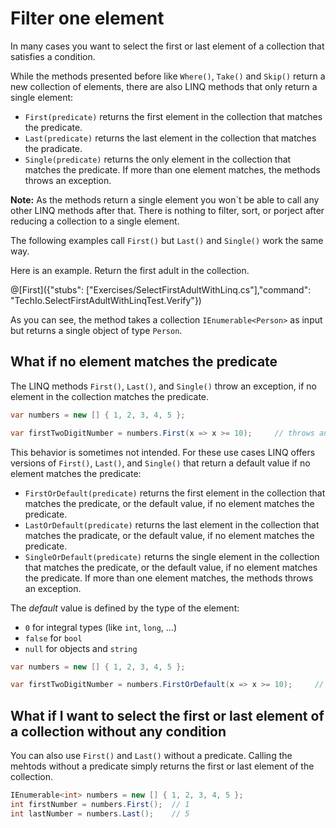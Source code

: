 # Filter one element

In many cases you want to select the first or last element of a collection that satisfies a condition.

While the methods presented before like `Where()`, `Take()` and `Skip()` return a new collection of elements,
there are also LINQ methods that only return a single element:

* `First(predicate)` returns the first element in the collection that matches the predicate.
* `Last(predicate)` returns the last element in the collection that matches the pradicate.
* `Single(predicate)` returns the only element in the collection that matches the predicate. If more than one element matches, the methods throws an exception.

**Note:** As the methods return a single element you won`t be able to call any other LINQ methods after that.
There is nothing to filter, sort, or porject after reducing a collection to a single element.

The following examples call `First()` but `Last()` and `Single()` work the same way.

Here is an example. Return the first adult in the collection.

@[First]({"stubs": ["Exercises/SelectFirstAdultWithLinq.cs"],"command": "TechIo.SelectFirstAdultWithLinqTest.Verify"})

As you can see, the method takes a collection `IEnumerable<Person>` as input but returns a single object of type `Person`.


## What if no element matches the predicate

The LINQ methods `First()`, `Last()`, and `Single()` throw an exception, if no element in the collection matches the predicate.


```c#
var numbers = new [] { 1, 2, 3, 4, 5 };

var firstTwoDigitNumber = numbers.First(x => x >= 10);     // throws an Exception. There is no number > 10
```

This behavior is sometimes not intended.
For these use cases LINQ offers versions of `First()`, `Last()`, and `Single()` that return a default value if no element matches the predicate:
  
* `FirstOrDefault(predicate)` returns the first element in the collection that matches the predicate, or the default value, if no element matches the predicate.
* `LastOrDefault(predicate)` returns the last element in the collection that matches the pradicate, or the default value, if no element matches the predicate.
* `SingleOrDefault(predicate)` returns the single element in the collection that matches the predicate, or the default value, if no element matches the predicate. If more than one element matches, the methods throws an exception.

The *default* value is defined by the type of the element:
* `0` for integral types (like `int`, `long`, ...)
* `false` for `bool`
* `null` for objects and `string`


```c#
var numbers = new [] { 1, 2, 3, 4, 5 };

var firstTwoDigitNumber = numbers.FirstOrDefault(x => x >= 10);     // 0 (the default value of type int)
```

## What if I want to select the first or last element of a collection without any condition

You can also use `First()` and `Last()` without a predicate.
Calling the mehtods without a predicate simply returns the first or last element of the collection.

```c#
IEnumerable<int> numbers = new [] { 1, 2, 3, 4, 5 };
int firstNumber = numbers.First();  // 1
int lastNumber = numbers.Last();    // 5
```
